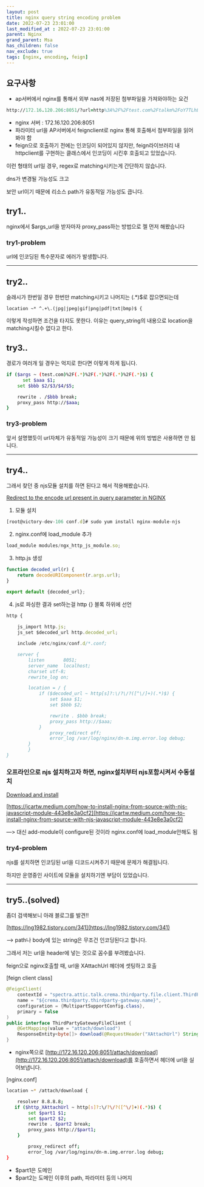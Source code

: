 ```yaml
---
layout: post
title: nginx query string encoding problem
date: 2022-07-23 23:01:00
last_modified_at : 2022-07-23 23:01:00
parent: Nginx
grand_parent: Msa
has_children: false
nav_exclude: true
tags: [nginx, encoding, feign]
---
```


## 요구사항

- ap서버에서 nginx를 통해서 외부 nas에 저장된 첨부파일을 가져와야하는 요건

```prolog
http://172.16.120.206:8051/?url=http%3A%2F%2Ftest.com%2Ftalkm%2FoY7TLhEsug%2FjqKpQBa0HtbvGdRjirexV0%2Fi_504b25b09b19.jpg
```

- nginx 서버 : 172.16.120.206:8051
- 파라미터 url을 AP서버에서 feignclient로 nginx 통해 호출해서 첨부파일을 읽어봐야 함
- feign으로 호출하기 전에는 인코딩이 되어있지 않지만, feign라이브러리 내 httpclient를 구현하는 클래스에서 인코딩이 시킨후 호출되고 있었습니다.

이런 형태의 url일 경우, regex로 matching시키는게 간단하지 않습니다.

dns가 변경될 가능성도 크고

보안 url이기 때문에 리소스 path가 유동적일 가능성도 큽니다.

## try1..

nginx에서 $args_url을 받자마자 proxy_pass하는 방법으로 젤 먼저 해봤습니다

### try1-problem

url에 인코딩된 특수문자로 에러가 발생합니다.

---

## try2..

슬래시가 한번일 경우 한번만 matching시키고 나머지는 (.*)$로 잡으면되는데

```
location ~* ^.+\.(jpg|jpeg|gif|png|pdf|txt|bmp)$ { 
```

이렇게 작성하면 조건을 타지도 못한다. 
이유는 query_string의 내용으로 location을 matching시킬수 없다고 한다.

## try3..

경로가 여러개 일 경우는 억지로 한다면 이렇게 하게 됩니다.

```bash
if ($args ~ (test.com)%2F(.*)%2F(.*)%2F(.*)%2F(.*)$) {
	  set $aaa $1;
    set $bbb $2/$3/$4/$5;

    rewrite . /$bbb break;
    proxy_pass http://$aaa;
}
```

### try3-problem

앞서 설명했듯이 url자체가 유동적일 가능성이 크기 때문에 위의 방법은 사용하면 안 됩니다.

---

## try4..

그래서 찾던 중 njs모듈 설치를 하면 된다고 해서 적용해봤습니다.

[Redirect to the encode url present in query parameter in NGINX](https://unix.stackexchange.com/a/628042)

1. 모듈 설치

```jsx
[root@victory-dev-106 conf.d]# sudo yum install nginx-module-njs
```

2. nginx.conf에 load_module 추가

```jsx
load_module modules/ngx_http_js_module.so;
```

3. http.js 생성

```jsx
function decoded_url(r) {
    return decodeURIComponent(r.args.url);
}

export default {decoded_url};
```

4. js로 파싱한 결과 set하는걸 http {} 블록 하위에 선언

```jsx
http {
    
    js_import http.js;
    js_set $decoded_url http.decoded_url;

    include /etc/nginx/conf.d/*.conf;

    server {
        listen       8051;
        server_name  localhost;
        charset utf-8;
        rewrite_log on;

        location = / {
            if ($decoded_url ~ http[s]?:\/?\/?([^\/]+)(.*)$) {
                set $aaa $1;
                set $bbb $2;

                rewrite . $bbb break;
                proxy_pass http://$aaa;
            }
                proxy_redirect off;
                error_log /var/log/nginx/dn-m.img.error.log debug;
        }
		}
}
```

### 오프라인으로 njs 설치하고자 하면, nginx설치부터 njs포함시켜서 수동설치

[Download and install](https://nginx.org/en/docs/njs/install.html)

[https://jcartw.medium.com/how-to-install-nginx-from-source-with-njs-javascript-module-443e8e3a0cf2](https://jcartw.medium.com/how-to-install-nginx-from-source-with-njs-javascript-module-443e8e3a0cf2)

—>  대신 add-module이 configure된 것이라 nginx.conf에 load_module안해도 됨

### try4-problem

njs를 설치하면 인코딩된 url을 디코드시켜주기 때문에 문제가 해결됩니다.

하지만 운영중인 사이트에 모듈을 설치하기엔 부담이 있었습니다.

---

## try5..(solved)

좀더 검색해보니 아래 블로그를 발견!!

[https://lng1982.tistory.com/341](https://lng1982.tistory.com/341)

—> path나 body에 있는 string은 무조건 인코딩된다고 합니다.

그래서 저는 url을 header에 넣는 것으로 꼼수를 부려봤습니다.

feign으로 nginx호출할 때, url을 XAttachUrl 헤더에 셋팅하고 호출

[feign client class]

```java
@FeignClient(
    contextId = "spectra.attic.talk.crema.thirdparty.file.client.ThirdPartyGatewayFileClient",
    name = "${crema.thirdparty.thirdparty-gateway.name}",
    configuration = {MultipartSupportConfig.class},
    primary = false
)
public interface ThirdPartyGatewayFileClient {
    @GetMapping(value = "attach/download")
    ResponseEntity<byte[]> download(@RequestHeader("XAttachUrl") String url);
}

```

- nginx쪽으로 [http://172.16.120.206:8051/attach/download](http://172.16.120.206:8051/attach/download)를 호출하면서 헤더에 url을 실어보냅니다.

[nginx.conf]

```bash
location ~* /attach/download {

    resolver 8.8.8.8;
   if ($http_XAttachUrl ~ http[s]?:\/?\/?([^\/]+)(.*)$) {
        set $part1 $1;
        set $part2 $2;
        rewrite . $part2 break;
        proxy_pass http://$part1;
    }

        proxy_redirect off;
        error_log /var/log/nginx/dn-m.img.error.log debug;
}
```

- $part1은 도메인
- $part2는 도메인 이후의 path, 파라미터 등의 나머지